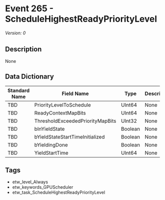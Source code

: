 # Event 265 - ScheduleHighestReadyPriorityLevel
###### Version: 0

## Description
None

## Data Dictionary
|Standard Name|Field Name|Type|Description|Sample Value|
|---|---|---|---|---|
|TBD|PriorityLevelToSchedule|UInt64|None|`None`|
|TBD|ReadyContextMapBits|UInt64|None|`None`|
|TBD|ThresholdExceededPriorityMapBits|UInt32|None|`None`|
|TBD|bInYieldState|Boolean|None|`None`|
|TBD|bYieldStateStartTimeInitialized|Boolean|None|`None`|
|TBD|bYieldingDone|Boolean|None|`None`|
|TBD|YieldStartTime|UInt64|None|`None`|

## Tags
* etw_level_Always
* etw_keywords_GPUScheduler
* etw_task_ScheduleHighestReadyPriorityLevel